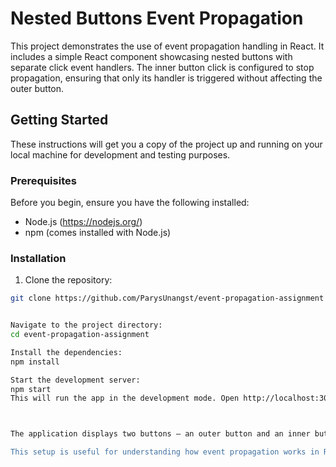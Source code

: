 # Nested Buttons Event Propagation

This project demonstrates the use of event propagation handling in React. It includes a simple React component showcasing nested buttons with separate click event handlers. The inner button click is configured to stop propagation, ensuring that only its handler is triggered without affecting the outer button.

## Getting Started

These instructions will get you a copy of the project up and running on your local machine for development and testing purposes.

### Prerequisites

Before you begin, ensure you have the following installed:
- Node.js (https://nodejs.org/)
- npm (comes installed with Node.js)

### Installation

1. Clone the repository:

```bash
git clone https://github.com/ParysUnangst/event-propagation-assignment


Navigate to the project directory:
cd event-propagation-assignment

Install the dependencies:
npm install

Start the development server:
npm start
This will run the app in the development mode. Open http://localhost:3000 to view it in your browser.



The application displays two buttons — an outer button and an inner button nested within the outer one. Clicking the inner button will trigger an alert specific to it, without triggering the outer button's click event due to the use of event.stopPropagation(). Clicking the outer button (outside the inner button) triggers its own alert.

This setup is useful for understanding how event propagation works in React and how to manage it for nested interactive elements